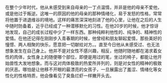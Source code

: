 在整个少年时代，他从未感受到来自母亲的一丁点温情，并非是他的母亲不爱他，或是他过于叛逆。这唯一的原因的他的母亲的那种情绪化，易于发怒的性格，常常将他置于进退维谷的境地。这样的痛苦深深地刻进了他的心里，让他在之后的人生中随时防备着，近乎已经成了一种潜移默化的习性。在他20岁的时候，他才惊讶地发现，自己的成长过程中少了一样东西。那种纯粹利他性的、纯净的、精神性的爱情。在他还记得在刚刚步入青春期的时候，他曾经和朋友聊起爱情，那些美好的憧憬、两人相聚的快乐，愿意把一切献给对方。。直至今日他从未感受过、也无法想象发生在自己身上。他并不是对女性不感兴趣，相反，他随时随地都在渴求着女性的肉体，女性身上的随便哪个部位，即便是用过的笔，坐过的椅子，都能让他开始兽性大发地想象。而与这对肉体极致的热爱所并列的，则是对女性的精神的极致的厌恶。哪怕是让他移不开眼的最漂亮的女孩子，一旦展露出了羞涩、情绪化等女性化的性格特质，他会像看见了臭鱼烂虾一样撇开头去。
